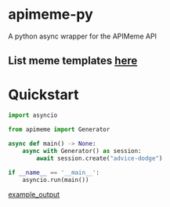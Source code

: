 # apimeme-py
A python async wrapper for the APIMeme API
## List meme templates [here](https://apimeme.com)
# Quickstart
```py
import asyncio

from apimeme import Generator

async def main() -> None:
	async with Generator() as session:
		await session.create("advice-dodge")

if __name__ == '__main__':
	asyncio.run(main())
```
[example_output](https://github.com/Marseel-E/apimeme-py/apimeme/meme.jpeg)